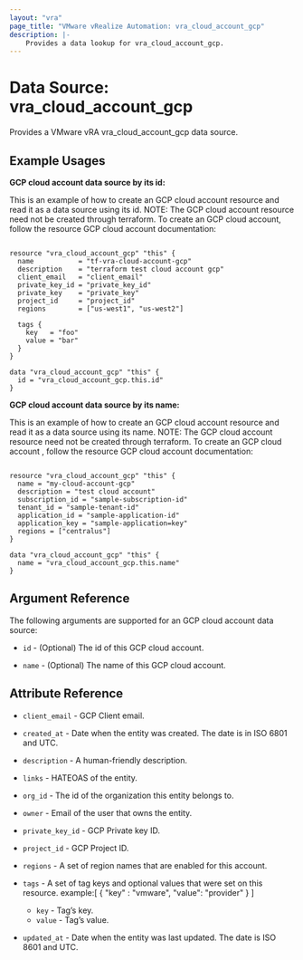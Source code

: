 ```yaml
---
layout: "vra"
page_title: "VMware vRealize Automation: vra_cloud_account_gcp"
description: |-
    Provides a data lookup for vra_cloud_account_gcp.
---
```


# Data Source: vra\_cloud\_account\_gcp

Provides a VMware vRA vra_cloud_account_gcp data source.

## Example Usages

**GCP cloud account data source by its id:**

This is an example of how to create an GCP cloud account resource and read it as a data source using its id.
NOTE: The GCP cloud account resource need not be created through terraform.
To create an GCP cloud account, follow the resource GCP cloud account documentation:

```hcl

resource "vra_cloud_account_gcp" "this" {
  name           = "tf-vra-cloud-account-gcp"
  description    = "terraform test cloud account gcp"
  client_email   = "client_email"
  private_key_id = "private_key_id"
  private_key    = "private_key"
  project_id     = "project_id"
  regions        = ["us-west1", "us-west2"]

  tags {
    key   = "foo"
    value = "bar"
  }
}

data "vra_cloud_account_gcp" "this" {
  id = "vra_cloud_account_gcp.this.id"
}

```

**GCP cloud account data source by its name:**

This is an example of how to create an GCP cloud account resource and read it as a data source using its name.
NOTE: The GCP cloud account resource need not be created through terraform.
To create an GCP cloud account , follow the resource GCP cloud account documentation:

```hcl

resource "vra_cloud_account_gcp" "this" {
  name = "my-cloud-account-gcp"
  description = "test cloud account"
  subscription_id = "sample-subscription-id"
  tenant_id = "sample-tenant-id"
  application_id = "sample-application-id"
  application_key = "sample-application=key"
  regions = ["centralus"]
}

data "vra_cloud_account_gcp" "this" {
  name = "vra_cloud_account_gcp.this.name"
}

```



## Argument Reference

The following arguments are supported for an GCP cloud account data source:

* `id` - (Optional) The id of this GCP cloud account.

* `name` - (Optional) The name of this GCP cloud account.

## Attribute Reference

* `client_email` - GCP Client email.

* `created_at` - Date when the entity was created. The date is in ISO 6801 and UTC.

* `description` - A human-friendly description.

* `links` - HATEOAS of the entity.

* `org_id` - The id of the organization this entity belongs to.

* `owner` - Email of the user that owns the entity.

* `private_key_id` - GCP Private key ID.

* `project_id` - GCP Project ID.

* `regions` - A set of region names that are enabled for this account.

* `tags` - A set of tag keys and optional values that were set on this resource.
example:[ { "key" : "vmware", "value": "provider" } ]
  * `key` - Tag’s key.
  * `value` - Tag’s value.
  
* `updated_at` - Date when the entity was last updated. The date is ISO 8601 and UTC.